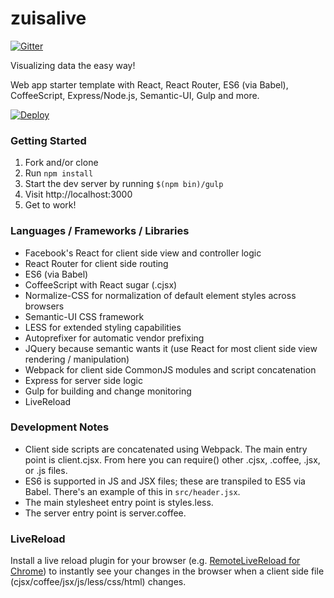 zuisalive
=============================

[![Gitter](https://badges.gitter.im/Join%20Chat.svg)](https://gitter.im/bscheibe/zuisalive?utm_source=badge&utm_medium=badge&utm_campaign=pr-badge&utm_content=body_badge)

Visualizing data the easy way!

Web app starter template with React, React Router, ES6 (via Babel), CoffeeScript, Express/Node.js, Semantic-UI, Gulp and more.

[![Deploy](https://www.herokucdn.com/deploy/button.png)](https://heroku.com/deploy?template=https://github.com/khaled/react-express-template)

### Getting Started ###

1. Fork and/or clone
2. Run ```npm install```
3. Start the dev server by running ```$(npm bin)/gulp```
4. Visit http://localhost:3000
5. Get to work!

### Languages / Frameworks / Libraries ###

* Facebook's React for client side view and controller logic
* React Router for client side routing
* ES6 (via Babel)
* CoffeeScript with React sugar (.cjsx)
* Normalize-CSS for normalization of default element styles across browsers
* Semantic-UI CSS framework
* LESS for extended styling capabilities
* Autoprefixer for automatic vendor prefixing
* JQuery because semantic wants it (use React for most client side view rendering / manipulation)
* Webpack for client side CommonJS modules and script concatenation
* Express for server side logic
* Gulp for building and change monitoring
* LiveReload

### Development Notes ###

* Client side scripts are concatenated using Webpack.  The main entry point is client.cjsx.  From here you can require() other .cjsx, .coffee, .jsx, or .js files.
* ES6 is supported in JS and JSX files; these are transpiled to ES5 via Babel.  There's an example of this in ```src/header.jsx```.
* The main stylesheet entry point is styles.less.
* The server entry point is server.coffee.

### LiveReload ###

Install a live reload plugin for your browser (e.g. [RemoteLiveReload for Chrome](https://chrome.google.com/webstore/detail/remotelivereload/jlppknnillhjgiengoigajegdpieppei)) to instantly see your changes in the browser when a client side file (cjsx/coffee/jsx/js/less/css/html) changes.
